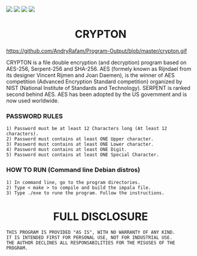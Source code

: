 ![](https://img.shields.io/badge/Code-C++-orange.svg?style=plastic&logo=c%2B%2B)
![](https://img.shields.io/badge/OS-Linux-orange.svg?style=plastic&logo=Linux)
![](https://img.shields.io/badge/Algorithm-AES-orange.svg?style=plastic&logo)
![](https://img.shields.io/badge/Algorithm-SHA-orange.svg?style=plastic&logo)

<h1 align="center"> CRYPTON </h1>

https://github.com/AndryRafam/Program-Output/blob/master/crypton.gif

CRYPTON is a file double encryption (and decryption) program based on AES-256, Serpent-256 and SHA-256.
AES (formely known as Rijndael from its designer Vincent Rijmen and Joan Daemen),
is the winner of AES competition (Advanced Encryption Standard competition) organized
by NIST (National Institute of Standards and Technology). 
SERPENT is ranked second behind AES.
AES has been adopted by the US government and is now used worldwide.

<h3 align="left"> PASSWORD RULES </h3>

	1) Password must be at least 12 Characters long (At least 12 characters).
	2) Password must contains at least ONE Upper character.
	3) Password must contains at least ONE Lower character.
	4) Password must contains at least ONE Digit.
	5) Password must contains at least ONE Special Character.

<h3 align="left"> HOW TO RUN (Command line Debian distros) </h3>

	1) In command line, go to the program directories.
	2) Type < make > to compile and build the impala file.
	3) Type ./exe to rune the program. Follow the instructions. 

<h1 align="center"> FULL DISCLOSURE </h1>

	THIS PROGRAM IS PROVIDED "AS IS", WITH NO WARRANTY OF ANY KIND.
	IT IS INTENDED FIRST FOR PERSONAL USE, NOT FOR INDUSTRIAL USE.
	THE AUTHOR DECLINES ALL RESPONSABILITIES FOR THE MISUSES OF THE PROGRAM.
